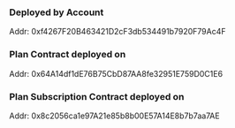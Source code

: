 ### Deployed by Account
Addr: 0xf4267F20B463421D2cF3db534491b7920F79Ac4F

### Plan Contract deployed on 
Addr: 0x64A14df1dE76B75CbD87AA8fe32951E759D0C1E6

### Plan Subscription Contract deployed on 
Addr: 0x8c2056ca1e97A21e85b8b00E57A14E8b7b7aa7AE